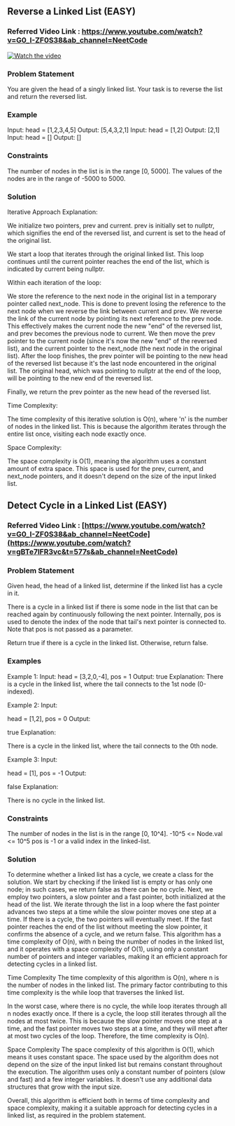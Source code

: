 ## Reverse a Linked List	(EASY)

### Referred Video Link : https://www.youtube.com/watch?v=G0_I-ZF0S38&ab_channel=NeetCode

[![Watch the video](https://img.youtube.com/vi/G0_I-ZF0S38/maxresdefault.jpg)](https://www.youtube.com/watch?v=G0_I-ZF0S38&ab_channel=NeetCode)

### Problem Statement
You are given the head of a singly linked list. Your task is to reverse the list and return the reversed list.
### Example
Input:
head = [1,2,3,4,5]
Output:
[5,4,3,2,1]
Input:
head = [1,2]
Output:
[2,1]
Input:
head = []
Output:
[]
### Constraints
The number of nodes in the list is in the range [0, 5000].
The values of the nodes are in the range of -5000 to 5000.

### Solution

Iterative Approach Explanation:

We initialize two pointers, prev and current. prev is initially set to nullptr, which signifies the end of the reversed list, and current is set to the head of the original list.

We start a loop that iterates through the original linked list. This loop continues until the current pointer reaches the end of the list, which is indicated by current being nullptr.

Within each iteration of the loop:

We store the reference to the next node in the original list in a temporary pointer called next_node. This is done to prevent losing the reference to the next node when we reverse the link between current and prev.
We reverse the link of the current node by pointing its next reference to the prev node. This effectively makes the current node the new "end" of the reversed list, and prev becomes the previous node to current.
We then move the prev pointer to the current node (since it's now the new "end" of the reversed list), and the current pointer to the next_node (the next node in the original list).
After the loop finishes, the prev pointer will be pointing to the new head of the reversed list because it's the last node encountered in the original list. The original head, which was pointing to nullptr at the end of the loop, will be pointing to the new end of the reversed list.

Finally, we return the prev pointer as the new head of the reversed list.

Time Complexity:

The time complexity of this iterative solution is O(n), where 'n' is the number of nodes in the linked list. This is because the algorithm iterates through the entire list once, visiting each node exactly once.

Space Complexity:

The space complexity is O(1), meaning the algorithm uses a constant amount of extra space. This space is used for the prev, current, and next_node pointers, and it doesn't depend on the size of the input linked list.

## Detect Cycle in a Linked List (EASY)
### Referred Video Link : [https://www.youtube.com/watch?v=G0_I-ZF0S38&ab_channel=NeetCode](https://www.youtube.com/watch?v=gBTe7lFR3vc&t=577s&ab_channel=NeetCode)


### Problem Statement
Given head, the head of a linked list, determine if the linked list has a cycle in it.

There is a cycle in a linked list if there is some node in the list that can be reached again by continuously following the next pointer. Internally, pos is used to denote the index of the node that tail's next pointer is connected to. Note that pos is not passed as a parameter.

Return true if there is a cycle in the linked list. Otherwise, return false.

### Examples
Example 1:
Input:
head = [3,2,0,-4], pos = 1
Output:
true
Explanation:
There is a cycle in the linked list, where the tail connects to the 1st node (0-indexed).

Example 2:
Input:

head = [1,2], pos = 0
Output:

true
Explanation:

There is a cycle in the linked list, where the tail connects to the 0th node.

Example 3:
Input:

head = [1], pos = -1
Output:

false
Explanation:

There is no cycle in the linked list.

### Constraints
The number of nodes in the list is in the range [0, 10^4].
-10^5 <= Node.val <= 10^5
pos is -1 or a valid index in the linked-list.


### Solution

To determine whether a linked list has a cycle, we create a class for the solution. We start by checking if the linked list is empty or has only one node; in such cases, we return false as there can be no cycle. Next, we employ two pointers, a slow pointer and a fast pointer, both initialized at the head of the list. We iterate through the list in a loop where the fast pointer advances two steps at a time while the slow pointer moves one step at a time. If there is a cycle, the two pointers will eventually meet. If the fast pointer reaches the end of the list without meeting the slow pointer, it confirms the absence of a cycle, and we return false. This algorithm has a time complexity of O(n), with n being the number of nodes in the linked list, and it operates with a space complexity of O(1), using only a constant number of pointers and integer variables, making it an efficient approach for detecting cycles in a linked list.

Time Complexity
The time complexity of this algorithm is O(n), where n is the number of nodes in the linked list. The primary factor contributing to this time complexity is the while loop that traverses the linked list.

In the worst case, where there is no cycle, the while loop iterates through all n nodes exactly once. If there is a cycle, the loop still iterates through all the nodes at most twice. This is because the slow pointer moves one step at a time, and the fast pointer moves two steps at a time, and they will meet after at most two cycles of the loop. Therefore, the time complexity is O(n).

Space Complexity
The space complexity of this algorithm is O(1), which means it uses constant space. The space used by the algorithm does not depend on the size of the input linked list but remains constant throughout the execution. The algorithm uses only a constant number of pointers (slow and fast) and a few integer variables. It doesn't use any additional data structures that grow with the input size.

Overall, this algorithm is efficient both in terms of time complexity and space complexity, making it a suitable approach for detecting cycles in a linked list, as required in the problem statement.

